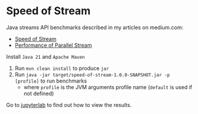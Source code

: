# Speed of Stream

Java streams API benchmarks described in my articles on medium.com:

* [Speed of Stream](https://medium.com/@daniel.las/speed-of-java-stream-1cc3a94b44c2)
* [Performance of Parallel Stream](https://medium.com/@daniel.las/performance-of-parallel-java-streams-68988191d9f8)

Install `Java 21` and `Apache Maven`

1. Run `mvn clean install` to produce `jar`
1. Run `java -jar target/speed-of-stream-1.0.0-SNAPSHOT.jar -p [profile]` to run benchmarks
   - where `profile` is the JVM arguments profile name (`default` is used if not defined)

Go to [jupyterlab](jupyterlab) to find out how to view the results.
